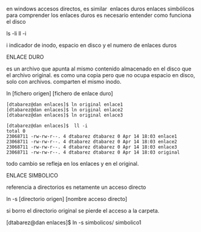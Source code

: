 en windows accesos directos, es similar 
enlaces duros
enlaces simbólicos
para comprender los enlaces duros es necesario entender como funciona el disco

ls -li
ll -i

i indicador de inodo, espacio en disco y el numero de enlaces duros

ENLACE DURO

es un archivo que apunta al mismo contenido almacenado en el disco que el archivo original.
es como una copia pero que no ocupa espacio en disco, solo con archivos.
comparten el mismo inodo.

ln [fichero origen] [fichero de enlace duro]

```
[dtabarez@dan enlaces]$ ln original enlace1
[dtabarez@dan enlaces]$ ln original enlace2
[dtabarez@dan enlaces]$ ln original enlace3

[dtabarez@dan enlaces]$  ll -i
total 0
23068711 -rw-rw-r--. 4 dtabarez dtabarez 0 Apr 14 18:03 enlace1
23068711 -rw-rw-r--. 4 dtabarez dtabarez 0 Apr 14 18:03 enlace2
23068711 -rw-rw-r--. 4 dtabarez dtabarez 0 Apr 14 18:03 enlace3
23068711 -rw-rw-r--. 4 dtabarez dtabarez 0 Apr 14 18:03 original
```

todo cambio se refleja en los enlaces y en el original. 

ENLACE SIMBOLICO

referencia a directorios es netamente un acceso directo

ln -s [directorio origen] [nombre acceso directo]

si borro el directorio original se pierde el acceso a la carpeta.

[dtabarez@dan enlaces]$ ln -s simbolicos/ simbolico1
